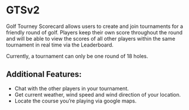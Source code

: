 # GTSv2


Golf Tourney Scorecard allows users to create and join tournaments for a friendly round of golf. Players keep their own score throughout the round and will be able to view the scores of all other players within the same tournament in real time via the Leaderboard. 

Currently, a tournament can only be one round of 18 holes.

## Additional Features:

* Chat with the other players in your tournament.
* Get current weather, wind speed and wind direction of your location.
* Locate the course you’re playing via google maps.

